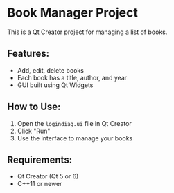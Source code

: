# Book Manager Project

This is a Qt Creator project for managing a list of books.

## Features:
- Add, edit, delete books
- Each book has a title, author, and year
- GUI built using Qt Widgets

## How to Use:
1. Open the `logindiag.ui` file in Qt Creator
2. Click "Run"
3. Use the interface to manage your books

## Requirements:
- Qt Creator (Qt 5 or 6)
- C++11 or newer
